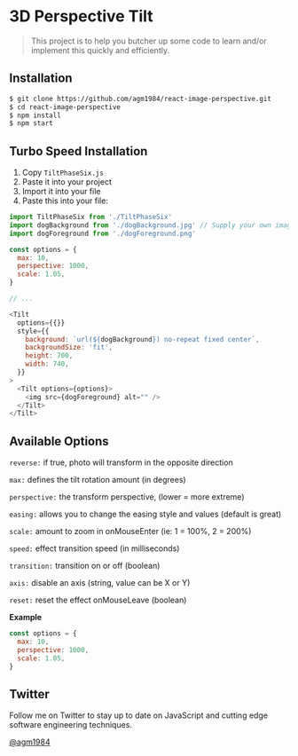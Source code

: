 # 3D Perspective Tilt
> This project is to help you butcher up some code to learn and/or implement this quickly and efficiently.

## Installation
``` bash
$ git clone https://github.com/agm1984/react-image-perspective.git
$ cd react-image-perspective
$ npm install
$ npm start
```

## Turbo Speed Installation

1. Copy `TiltPhaseSix.js`
2. Paste it into your project
3. Import it into your file
4. Paste this into your file:

``` javascript
import TiltPhaseSix from './TiltPhaseSix'
import dogBackground from './dogBackground.jpg' // Supply your own images
import dogForeground from './dogForeground.png'

const options = {
  max: 10,
  perspective: 1000,
  scale: 1.05,
}

// ...

<Tilt
  options={{}}
  style={{
    background: `url(${dogBackground}) no-repeat fixed center`,
    backgroundSize: 'fit',
    height: 700,
    width: 740,
  }}
>
  <Tilt options={options}>
    <img src={dogForeground} alt="" />
  </Tilt>
</Tilt>
```

## Available Options

`reverse:` if true, photo will transform in the opposite direction

`max:` defines the tilt rotation amount (in degrees)

`perspective:` the transform perspective, (lower = more extreme)

`easing:` allows you to change the easing style and values (default is great)

`scale:` amount to zoom in onMouseEnter (ie: 1 = 100%, 2 = 200%)

`speed:` effect transition speed (in milliseconds)

`transition:` transition on or off (boolean)

`axis:` disable an axis (string, value can be X or Y)

`reset:` reset the effect onMouseLeave (boolean)

**Example**
``` javascript
const options = {
  max: 10,
  perspective: 1000,
  scale: 1.05,
}
```

## Twitter
Follow me on Twitter to stay up to date on JavaScript and cutting edge software engineering techniques.

[@agm1984](https://www.twitter.com/agm1984)